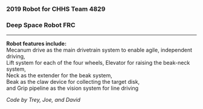 <h3><b>2019 Robot for CHHS Team 4829</b></h3>
<h3>Deep Space Robot FRC</h3>
<hr></hr>


<b>Robot features include:</b>
<br>Mecanum drive as the main drivetrain system to enable agile, independent driving,</br>
Lift system for each of the four wheels,
Elevator for raising the beak-neck system,</br>
Neck as the extender for the beak system,</br>
Beak as the claw device for collecting the target disk,</br>
and Grip pipeline as the vision system for line driving</br>

<i>Code by Trey, Joe, and David</i>
  
